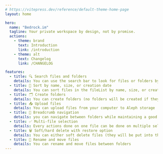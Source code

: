 ```yaml
---
# https://vitepress.dev/reference/default-theme-home-page
layout: home

hero:
  name: "Bedrock.im"
  tagline: Your private workspace by design, not by promise.
  actions:
    - theme: brand
      text: Introduction
      link: /introduction
    - theme: alt
      text: Changelog
      link: /CHANGELOG

features:
  - title: 🔍 Search files and folders
    details: You can use the search bar to look for files or folders by name
  - title: 🧩 Sort by name, size, or creation date
    details: You can sort files in the fileList by name, size, or creation date
  - title: 🗂️ Create folders
    details: You can create folders (no folders will be created if they do not contain files)
  - title: 📤 Upload files
    details: You can upload files from your computer to Aleph storage
  - title: 🧭 Breadcrumb navigation
    details: you can navigate between folders while maintaining a good URL history
  - title: ✅ Multi-file selection
    details: Every actions done on one file can be done on multiple selected files
  - title: 🗑️ Soft/hard delete with restore option
    details: You can either soft delete files (they will be put into the trash and be deleted 30 days after) or hard delete them
  - title: 📝 Rename and move files
    details: You can rename and move files between folders
---
```

